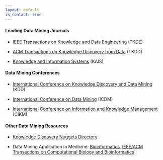 ```yaml
---
layout: default
is_contact: true
---
```

#### Leading Data Mining Journals

* [IEEE Transactions on Knowledge and Data Engineering](https://dblp.uni-trier.de/db/journals/tkde/) (TKDE)

* [ACM Transactions on Knowledge Discovery from Data](https://dblp.uni-trier.de/db/journals/tkdd/) (TKDD)

* [Knowledge and Information Systems](https://dblp.uni-trier.de/db/journals/kais/) (KAIS)

#### Data Mining Conferences

* [International Conference on Knowledge Discovery and Data Mining](https://www.kdd.org/) (KDD)

* [International Conference on Data Mining](http://icdm.bigke.org/) (ICDM)

* [International Conference on Information and Knowledge Management](http://www.cikmconference.org/) (CIKM)

#### Other Data Mining Resources

* [Knowledge Discovery Nuggets Directory](https://www.kdnuggets.com/)

* Data Mining Application in Medicine: [Bioinformatics](https://dblp.uni-trier.de/db/journals/bioinformatics/), [IEEE/ACM Transactions on Computational Biology and Bioinformatics](https://dblp.uni-trier.de/db/journals/tcbb/)

